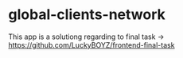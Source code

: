 # global-clients-network
This app is a solutiong regarding to final task -> https://github.com/LuckyBOYZ/frontend-final-task
